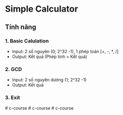 # Simple Calculator
## Tính năng

### 1. Basic Calulation
 - Input: 2 số nguyên (0; 2^32 -1), 1 phép toán [+, -, *, /]
 - Output: Kết quả (Phép tính = Kết quả)
### 2. GCD
 - Input: 2 số nguyên dương (1; 2^32 -1)
 - Output: Kết quả 
### 3. Exit
#   c - c o u r s e  
 #   c - c o u r s e  
 #   c - c o u r s e  
 